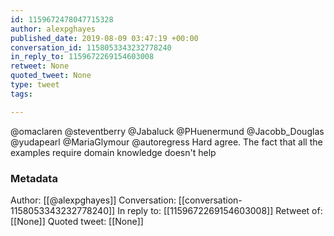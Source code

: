 ```yaml
---
id: 1159672478047715328
author: alexpghayes
published_date: 2019-08-09 03:47:19 +00:00
conversation_id: 1158053343232778240
in_reply_to: 1159672269154603008
retweet: None
quoted_tweet: None
type: tweet
tags:

---
```


@omaclaren @steventberry @Jabaluck @PHuenermund @Jacobb_Douglas @yudapearl @MariaGlymour @autoregress Hard agree. The fact that all the examples require domain knowledge doesn't help

### Metadata

Author: [[@alexpghayes]]
Conversation: [[conversation-1158053343232778240]]
In reply to: [[1159672269154603008]]
Retweet of: [[None]]
Quoted tweet: [[None]]
